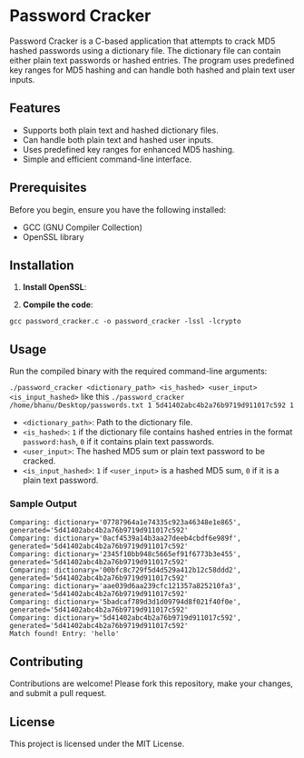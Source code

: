 # Password Cracker

Password Cracker is a C-based application that attempts to crack MD5 hashed passwords using a dictionary file. The dictionary file can contain either plain text passwords or hashed entries. The program uses predefined key ranges for MD5 hashing and can handle both hashed and plain text user inputs.

## Features

- Supports both plain text and hashed dictionary files.
- Can handle both plain text and hashed user inputs.
- Uses predefined key ranges for enhanced MD5 hashing.
- Simple and efficient command-line interface.

## Prerequisites

Before you begin, ensure you have the following installed:

- GCC (GNU Compiler Collection)
- OpenSSL library

## Installation

1. **Install OpenSSL**:

2. **Compile the code**:

`gcc password_cracker.c -o password_cracker -lssl -lcrypto`

## Usage

Run the compiled binary with the required command-line arguments:


`./password_cracker <dictionary_path> <is_hashed> <user_input> <is_input_hashed>`
like this
`./password_cracker /home/bhanu/Desktop/passwords.txt 1 5d41402abc4b2a76b9719d911017c592 1`

- `<dictionary_path>`: Path to the dictionary file.
- `<is_hashed>`: `1` if the dictionary file contains hashed entries in the format `password:hash`, `0` if it contains plain text passwords.
- `<user_input>`: The hashed MD5 sum or plain text password to be cracked.
- `<is_input_hashed>`: `1` if `<user_input>` is a hashed MD5 sum, `0` if it is a plain text password.



### Sample Output

```
Comparing: dictionary='07787964a1e74335c923a46348e1e865', generated='5d41402abc4b2a76b9719d911017c592'
Comparing: dictionary='0acf4539a14b3aa27deeb4cbdf6e989f', generated='5d41402abc4b2a76b9719d911017c592'
Comparing: dictionary='2345f10bb948c5665ef91f6773b3e455', generated='5d41402abc4b2a76b9719d911017c592'
Comparing: dictionary='00bfc8c729f5d4d529a412b12c58ddd2', generated='5d41402abc4b2a76b9719d911017c592'
Comparing: dictionary='aae039d6aa239cfc121357a825210fa3', generated='5d41402abc4b2a76b9719d911017c592'
Comparing: dictionary='5badcaf789d3d1d09794d8f021f40f0e', generated='5d41402abc4b2a76b9719d911017c592'
Comparing: dictionary='5d41402abc4b2a76b9719d911017c592', generated='5d41402abc4b2a76b9719d911017c592'
Match found! Entry: 'hello'
```

## Contributing

Contributions are welcome! Please fork this repository, make your changes, and submit a pull request.

## License

This project is licensed under the MIT License.

